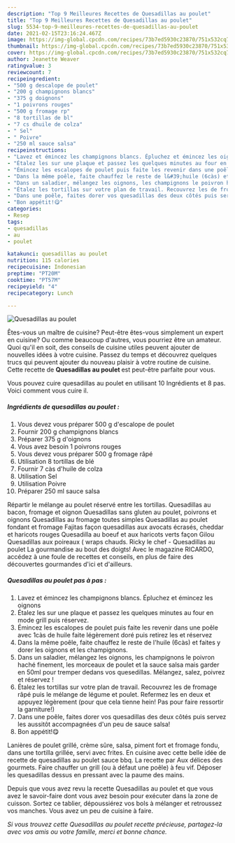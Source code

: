 ```yaml
---
description: "Top 9 Meilleures Recettes de Quesadillas au poulet"
title: "Top 9 Meilleures Recettes de Quesadillas au poulet"
slug: 5534-top-9-meilleures-recettes-de-quesadillas-au-poulet
date: 2021-02-15T23:16:24.467Z
image: https://img-global.cpcdn.com/recipes/73b7ed5930c23870/751x532cq70/quesadillas-au-poulet-photo-principale-de-la-recette.jpg
thumbnail: https://img-global.cpcdn.com/recipes/73b7ed5930c23870/751x532cq70/quesadillas-au-poulet-photo-principale-de-la-recette.jpg
cover: https://img-global.cpcdn.com/recipes/73b7ed5930c23870/751x532cq70/quesadillas-au-poulet-photo-principale-de-la-recette.jpg
author: Jeanette Weaver
ratingvalue: 3
reviewcount: 7
recipeingredient:
- "500 g descalope de poulet"
- "200 g champignons blancs"
- "375 g doignons"
- "1 poivrons rouges"
- "500 g fromage rp"
- "8 tortillas de bl"
- "7 cs dhuile de colza"
- " Sel"
- " Poivre"
- "250 ml sauce salsa"
recipeinstructions:
- "Lavez et émincez les champignons blancs. Épluchez et émincez les oignons"
- "Étalez les sur une plaque et passez les quelques minutes au four en mode grill puis réservez."
- "Émincez les escalopes de poulet puis faite les revenir dans une poêle avec 1càs de huile faite légèrement doré puis retirez les et réservez"
- "Dans la même poêle, faite chauffez le reste de l&#39;huile (6càs) et faites y dorer les oignons et les champignons."
- "Dans un saladier, mélangez les oignons, les champignons le poivron haché finement, les morceaux de poulet et la sauce salsa mais garder en 50ml pour tremper dedans vos quesedillas. Mélangez, salez, poivrez et réservez !"
- "Étalez les tortillas sur votre plan de travail. Recouvrez les de fromage râpé puis le mélange de légume et poulet. Refermez les en deux et appuyez légèrement (pour que cela tienne hein! Pas pour faire ressortir la garniture!)"
- "Dans une poêle, faites dorer vos quesadillas des deux côtés puis servez les aussitôt accompagnées d&#39;un peu de sauce salsa!"
- "Bon appétit!😋"
categories:
- Resep
tags:
- quesadillas
- au
- poulet

katakunci: quesadillas au poulet 
nutrition: 115 calories
recipecuisine: Indonesian
preptime: "PT20M"
cooktime: "PT57M"
recipeyield: "4"
recipecategory: Lunch

---
```



![Quesadillas au poulet](https://img-global.cpcdn.com/recipes/73b7ed5930c23870/751x532cq70/quesadillas-au-poulet-photo-principale-de-la-recette.jpg)

Êtes-vous un maître de cuisine? Peut-être êtes-vous simplement un expert en cuisine? Ou comme beaucoup d'autres, vous pourriez être un amateur. Quoi qu'il en soit, des conseils de cuisine utiles peuvent ajouter de nouvelles idées à votre cuisine. Passez du temps et découvrez quelques trucs qui peuvent ajouter du nouveau plaisir à votre routine de cuisine. Cette recette de <strong> Quesadillas au poulet </strong> est peut-être parfaite pour vous.

<!--inarticleads1-->

Vous pouvez cuire quesadillas au poulet en utilisant 10 Ingrédients et 8 pas. Voici comment vous cuire il.

##### Ingrédients de quesadillas au poulet :

1. Vous devez vous préparer 500 g d&#39;escalope de poulet
1. Fournir 200 g champignons blancs
1. Préparer 375 g d&#39;oignons
1. Vous avez besoin 1 poivrons rouges
1. Vous devez vous préparer 500 g fromage râpé
1. Utilisation 8 tortillas de blé
1. Fournir 7 càs d&#39;huile de colza
1. Utilisation  Sel
1. Utilisation  Poivre
1. Préparer 250 ml sauce salsa


Répartir le mélange au poulet réservé entre les tortillas. Quesadillas au bacon, fromage et oignon Quesadillas sans gluten au poulet, poivrons et oignons Quesadillas au fromage toutes simples Quesadillas au poulet fondant et fromage Fajitas façon quesadillas aux avocats écrasés, cheddar et haricots rouges Quesadilla au boeuf et aux haricots verts façon Gilou Quesadillas aux poireaux ( wraps chauds. Ricky le chef - Quesadillas au poulet La gourmandise au bout des doigts! Avec le magazine RICARDO, accédez à une foule de recettes et conseils, en plus de faire des découvertes gourmandes d&#39;ici et d&#39;ailleurs. 

<!--inarticleads2-->

##### Quesadillas au poulet pas à pas :

1. Lavez et émincez les champignons blancs. Épluchez et émincez les oignons
1. Étalez les sur une plaque et passez les quelques minutes au four en mode grill puis réservez.
1. Émincez les escalopes de poulet puis faite les revenir dans une poêle avec 1càs de huile faite légèrement doré puis retirez les et réservez
1. Dans la même poêle, faite chauffez le reste de l&#39;huile (6càs) et faites y dorer les oignons et les champignons.
1. Dans un saladier, mélangez les oignons, les champignons le poivron haché finement, les morceaux de poulet et la sauce salsa mais garder en 50ml pour tremper dedans vos quesedillas. Mélangez, salez, poivrez et réservez !
1. Étalez les tortillas sur votre plan de travail. Recouvrez les de fromage râpé puis le mélange de légume et poulet. Refermez les en deux et appuyez légèrement (pour que cela tienne hein! Pas pour faire ressortir la garniture!)
1. Dans une poêle, faites dorer vos quesadillas des deux côtés puis servez les aussitôt accompagnées d&#39;un peu de sauce salsa!
1. Bon appétit!😋


Lanières de poulet grillé, crème sûre, salsa, piment fort et fromage fondu, dans une tortilla grillée, servi avec frites. En cuisine avec cette belle idée de recette de quesadillas au poulet sauce bbq. La recette par Aux délices des gourmets. Faire chauffer un grill (ou à défaut une poêle) à feu vif. Déposer les quesadillas dessus en pressant avec la paume des mains. 

<!--inarticleads1-->

<p>
Depuis que vous avez revu la recette Quesadillas au poulet et que vous avez le savoir-faire dont vous avez besoin pour exécuter dans la zone de cuisson. Sortez ce tablier, dépoussiérez vos bols à mélanger et retroussez vos manches. Vous avez un peu de cuisine à faire.
</p>

<p>
<i>Si vous trouvez cette Quesadillas au poulet recette précieuse, partagez-la avec vos amis ou votre famille, merci et bonne chance.</i>
</p>

